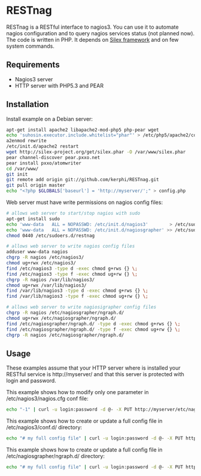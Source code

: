 RESTnag
=======

RESTnag is a RESTful interface to nagios3. You can use it to automate nagios configuration and to query nagios services status (not planned now). 
The code is written in PHP. It depends on [Silex framework](http://silex-project.org/) and on few system commands.

Requirements
------------

* Nagios3 server
* HTTP server with PHP5.3 and PEAR

Installation
------------

Install example on a Debian server:

```bash
apt-get install apache2 libapache2-mod-php5 php-pear wget 
echo 'suhosin.executor.include.whitelist="phar"' > /etc/php5/apache2/conf.d/restnag.ini
a2enmod rewrite
/etc/init.d/apache2 restart
wget http://silex-project.org/get/silex.phar -O /var/www/silex.phar
pear channel-discover pear.pxxo.net
pear install pxxo/atomwriter
cd /var/www/
git init
git remote add origin git://github.com/kerphi/RESTnag.git
git pull origin master
echo "<?php $GLOBALS['baseurl'] = 'http://myserver/';" > config.php
```

Web server must have write permissions on nagios config files:

```bash
# allows web server to start/stop nagios with sudo
apt-get install sudo 
echo 'www-data   ALL = NOPASSWD: /etc/init.d/nagios3'        > /etc/sudoers.d/restnag
echo 'www-data   ALL = NOPASSWD: /etc/init.d/nagiosgrapher' >> /etc/sudoers.d/restnag
chmod 0440 /etc/sudoers.d/restnag

# allows web server to write nagios config files
adduser www-data nagios
chgrp -R nagios /etc/nagios3/
chmod ug+rwx /etc/nagios3/
find /etc/nagios3 -type d -exec chmod g+rws {} \;
find /etc/nagios3 -type f -exec chmod ug+rw {} \;
chgrp -R nagios /var/lib/nagios3/
chmod ug+rwx /var/lib/nagios3/
find /var/lib/nagios3 -type d -exec chmod g+rws {} \;
find /var/lib/nagios3 -type f -exec chmod ug+rw {} \;

# allows web server to write nagiosigrapher config files
chgrp -R nagios /etc/nagiosgrapher/ngraph.d/
chmod ug+rwx /etc/nagiosgrapher/ngraph.d/
find /etc/nagiosgrapher/ngraph.d/ -type d -exec chmod g+rws {} \;
find /etc/nagiosgrapher/ngraph.d/ -type f -exec chmod ug+rw {} \;
chgrp -R nagios /etc/nagiosgrapher/ngraph.d/
```

Usage
-----

These examples assume that your HTTP server where is installed your RESTful service is http://myserver/ and that this server is protected with login and password.

This example shows how to modify only one parameter in /etc/nagios3/nagios.cfg conf file:

```bash
echo "-1" | curl -u login:password -d @- -X PUT http://myserver/etc/nagios3/nagios.cfg/debug_level/0
```

This example shows how to create or update a full config file in /etc/nagios3/conf.d/ directory:

```bash
echo "# my full config file" | curl -u login:password -d @- -X PUT http://myserver/etc/nagios3/conf.d/myconf.cfg
```

This example shows how to create or update a full config file in /etc/nagiosgrapher/ngraph.d/ directory:
```bash
echo "# my full config file" | curl -u login:password -d @- -X PUT http://myserver/etc/nagiosgrapher/ngraph.d/test.ncfg
```


